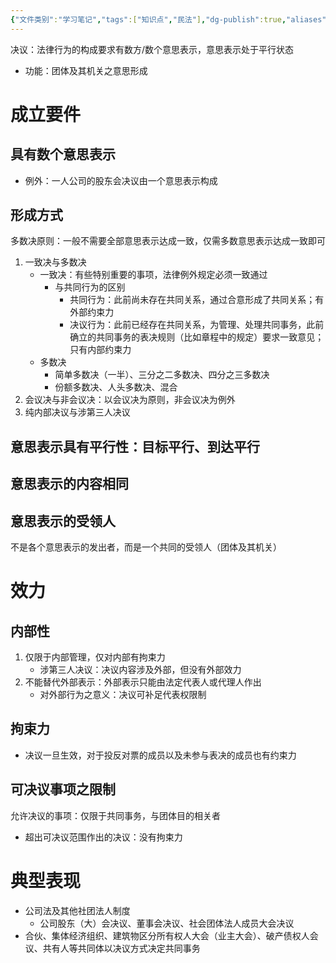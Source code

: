 ```yaml
---
{"文件类别":"学习笔记","tags":["知识点","民法"],"dg-publish":true,"aliases":["决议行为"],"permalink":"/学习笔记studyup/民法总论/决议/","dgPassFrontmatter":true,"created":"2024-09-13T08:50:58.132+08:00","updated":"2024-11-25T11:33:45.284+08:00"}
---
```


决议：法律行为的构成要求有数方/数个意思表示，意思表示处于平行状态
- 功能：团体及其机关之意思形成
# 成立要件
## 具有数个意思表示
- 例外：一人公司的股东会决议由一个意思表示构成
## 形成方式
多数决原则：一般不需要全部意思表示达成一致，仅需多数意思表示达成一致即可
1. 一致决与多数决
	- 一致决：有些特别重要的事项，法律例外规定必须一致通过
		- 与共同行为的区别
			- 共同行为：此前尚未存在共同关系，通过合意形成了共同关系；有外部约束力
			- 决议行为：此前已经存在共同关系，为管理、处理共同事务，此前确立的共同事务的表决规则（比如章程中的规定）要求一致意见；只有内部约束力
	- 多数决
		- 简单多数决（一半）、三分之二多数决、四分之三多数决
		- 份额多数决、人头多数决、混合
2. 会议决与非会议决：以会议决为原则，非会议决为例外
3. 纯内部决议与涉第三人决议
## 意思表示具有平行性：目标平行、到达平行
## 意思表示的内容相同
## 意思表示的受领人
不是各个意思表示的发出者，而是一个共同的受领人（团体及其机关）

# 效力
## 内部性
1. 仅限于内部管理，仅对内部有拘束力
	- 涉第三人决议：决议内容涉及外部，但没有外部效力
2. 不能替代外部表示：外部表示只能由法定代表人或代理人作出
	- 对外部行为之意义：决议可补足代表权限制
## 拘束力
- 决议一旦生效，对于投反对票的成员以及未参与表决的成员也有约束力
## 可决议事项之限制
允许决议的事项：仅限于共同事务，与团体目的相关者
- 超出可决议范围作出的决议：没有拘束力
# 典型表现
- 公司法及其他社团法人制度
	- 公司股东（大）会决议、董事会决议、社会团体法人成员大会决议
- 合伙、集体经济组织、建筑物区分所有权人大会（业主大会）、破产债权人会议、共有人等共同体以决议方式决定共同事务